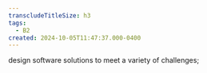 ```yaml
---
transcludeTitleSize: h3
tags:
  - B2
created: 2024-10-05T11:47:37.000-0400
---
```

design software solutions to meet a variety of challenges;